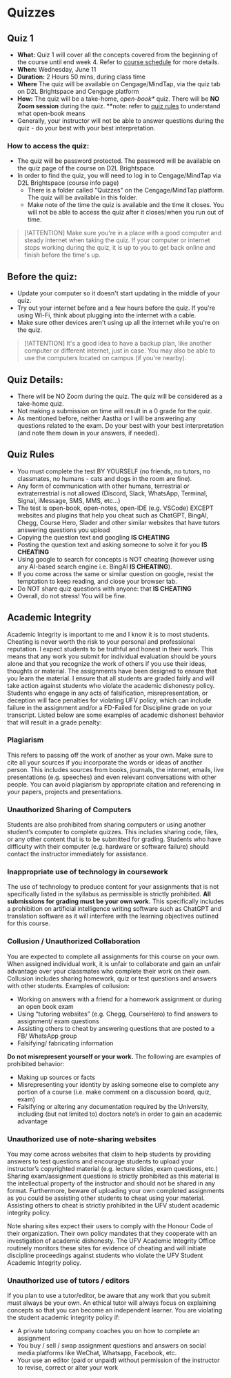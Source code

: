 <!-- markdownlint-disable -->
# Quizzes

<!-- ## Quiz 3

- **What:** Quiz 3 will cover all the concepts covered on Weeks 10 and 12 (Excel). Refer to [course schedule](schedule.md) for more details.
- **When:** Wednesday, July 30
- **Duration:** 2 Hours 50 mins, during class time
- **Where** The quiz will be available on Cengage/MindTap, via the quiz tab on D2L Brightspace and Cengage platform
- **Where** The quiz will be available on Cengage/MindTap, via the quiz tab on D2L Brightspace and Cengage platform
- **How:** The quiz will be a take-home, *open-book\** quiz. There will be **NO in-person/Zoom session** during the quiz.
**note: refer to [quiz rules](#quiz-rules) to understand what open-book means
- Generally, your instructor will not be able to answer questions during the quiz - do your best with your best interpretation.

**All rules and considerations from Quiz #1 and #2 will apply to Quiz #3.** -->

<!-- ## Quiz 2

- **What:** Quiz 2 will cover all the concepts covered between Week 6 and 8 (Powerpoint). Refer to [course schedule](home.md) for more details.
- **When:** Wednesday, July 9
- **Duration:** 2 Hours 50 mins, during class time
- **Where** The quiz will be available on Cengage/MindTap, via the quiz tab on D2L Brightspace and Cengage platform
- **How:** The quiz will be a take-home, *open-book\** quiz. There will be **NO Zoom session** during the quiz.
**note: refer to [quiz rules](#quiz-rules) to understand what open-book means
- Generally, your instructor will not be able to answer questions during the quiz - do your best with your best interpretation.

**All rules and considerations from Quiz #1 will apply to Quiz #2.**  -->

## Quiz 1

- **What:** Quiz 1 will cover all the concepts covered from the beginning of the course until end week 4. Refer to [course schedule](home.md) for more details.
- **When:** Wednesday, June 11
- **Duration:** 2 Hours 50 mins, during class time
- **Where** The quiz will be available on Cengage/MindTap, via the quiz tab on D2L Brightspace and Cengage platform
- **How:** The quiz will be a take-home, *open-book\** quiz. There will be **NO Zoom session** during the quiz.
**note: refer to [quiz rules](#quiz-rules) to understand what open-book means
- Generally, your instructor will not be able to answer questions during the quiz - do your best with your best interpretation.

### How to access the quiz:

- The quiz will be password protected. The password will be available on the quiz page of the course on D2L Brightspace.
- In order to find the quiz, you will need to log in to Cengage/MindTap via D2L Brightspace (course info page)
  - There is a folder called "Quizzes" on the Cengage/MindTap platform. The quiz will be available in this folder.
  - Make note of the time the quiz is available and the time it closes. You will not be able to access the quiz after it closes/when you run out of time.

> [!ATTENTION]
> Make sure you're in a place with a good computer and steady internet when taking the quiz. If your computer or internet stops working during the quiz, it is up to you to get back online and finish before the time's up. 

## Before the quiz:
- Update your computer so it doesn't start updating in the middle of your quiz.
- Try out your internet before and a few hours before the quiz. If you're using Wi-Fi, think about plugging into the internet with a cable.
- Make sure other devices aren't using up all the internet while you're on the quiz.

> [!ATTENTION]
> It's a good idea to have a backup plan, like another computer or different internet, just in case. You may also be able to use the computers located on campus (if you're nearby).

## Quiz Details:
- There will be NO Zoom during the quiz. The quiz will be considered as a take-home quiz.
- Not making a submission on time will result in a 0 grade for the quiz.
- As mentioned before, neither Aastha or I will be answering any questions related to the exam. Do your best with your best interpretation (and note them down in your answers, if needed). 

## Quiz Rules
- You must complete the test BY YOURSELF (no friends, no tutors, no classmates, no humans - cats and dogs in the room are fine).
- Any form of communication with other humans, terrestrial or extraterrestrial is not allowed (Discord, Slack, WhatsApp, Terminal, Signal, iMessage, SMS, MMS, etc…)
- The test is open-book, open-notes, open-IDE (e.g. VSCode) EXCEPT websites and plugins that help you cheat such as ChatGPT, BingAI, Chegg, Course Hero, Slader and other similar websites that have tutors answering questions you upload 
- Copying the question text and googling **IS CHEATING**
- Posting the question text and asking someone to solve it for you **IS CHEATING**
- Using google to search for concepts is NOT cheating (however using any AI-based search engine i.e. BingAI **IS CHEATING**).
- If you come across the same or similar question on google, resist the temptation to keep reading, and close your browser tab.
- Do NOT share quiz questions with anyone: that **IS CHEATING**
- Overall, do not stress! You will be fine.

## Academic Integrity

Academic Integrity is important to me and I know it is to most students. Cheating is never worth the risk to your personal and professional reputation. I expect students to be truthful and honest in their work. This means that any work you submit for individual evaluation should be yours alone and that you recognize the work of others if you use their ideas, thoughts or material. The assignments have been designed to ensure that you learn the material. I ensure that all students are graded fairly and will take action against students who violate the academic dishonesty policy. Students who engage in any acts of falsification, misrepresentation, or deception will face penalties for violating UFV policy, which can include failure in the assignment and/or a FD-Failed for Discipline grade on your transcript. Listed below are some examples of academic dishonest behavior that will result in a grade penalty:

### Plagiarism

This refers to passing off the work of another as your own. Make sure to cite all your sources if you incorporate the words or ideas of another person. This includes sources from books, journals, the internet, emails, live presentations (e.g. speeches) and even relevant conversations with other people. You can avoid plagiarism by appropriate citation and referencing in your papers, projects and presentations.

### Unauthorized Sharing of Computers 

Students are also prohibited from sharing computers or using another student’s computer to complete quizzes. This includes sharing code, files, or any other content that is to be submitted for grading. Students who have difficulty with their computer (e.g. hardware or software failure) should contact the instructor immediately for assistance. 

### Inappropriate use of technology in coursework

The use of technology to produce content for your assignments that is not specifically listed in the syllabus as permissible is strictly prohibited. **All submissions for grading must be your own work.** This specifically includes a prohibition on artificial intelligence writing software such as ChatGPT and translation software as it will interfere with the learning objectives outlined for this course.

### Collusion / Unauthorized Collaboration

You are expected to complete all assignments for this course on your own. When assigned individual work, it is unfair to collaborate and gain an unfair advantage over your classmates who complete their work on their own. Collusion includes sharing homework, quiz or test questions and answers with other students. Examples of collusion:

- Working on answers with a friend for a homework assignment or during an open book exam
- Using “tutoring websites” (e.g. Chegg, CourseHero) to find answers to assignment/ exam questions
- Assisting others to cheat by answering questions that are posted to a FB/ WhatsApp group
- Falsifying/ fabricating information

**Do not misrepresent yourself or your work.** The following are examples of prohibited behavior:

- Making up sources or facts
- Misrepresenting your identity by asking someone else to complete any portion of a course (i.e. make comment on a discussion board, quiz, exam)
- Falsifying or altering any documentation required by the University, including (but not limited to) doctors note’s in order to gain an academic advantage

### Unauthorized use of note-sharing websites

You may come across websites that claim to help students by providing answers to test questions and encourage students to upload your instructor’s copyrighted material (e.g. lecture slides, exam questions, etc.) Sharing exam/assignment questions is strictly prohibited as this material is the intellectual property of the instructor and should not be shared in any format. Furthermore, beware of uploading your own completed assignments as you could be assisting other students to cheat using your material. Assisting others to cheat is strictly prohibited in the UFV student academic integrity policy.

Note sharing sites expect their users to comply with the Honour Code of their organization. Their own policy mandates that they cooperate with an investigation of academic dishonesty. The UFV Academic Integrity Office routinely monitors these sites for evidence of cheating and will initiate discipline proceedings against students who violate the UFV Student Academic Integrity policy.

### Unauthorized use of tutors / editors

If you plan to use a tutor/editor, be aware that any work that you submit must always be your own. An ethical tutor will always focus on explaining concepts so that you can become an independent learner. You are violating the student academic integrity policy if:

- A private tutoring company coaches you on how to complete an assignment
- You buy / sell / swap assignment questions and answers on social media platforms like WeChat, Whatsapp, Facebook, etc.
- Your use an editor (paid or unpaid) without permission of the instructor to revise, correct or alter your work
